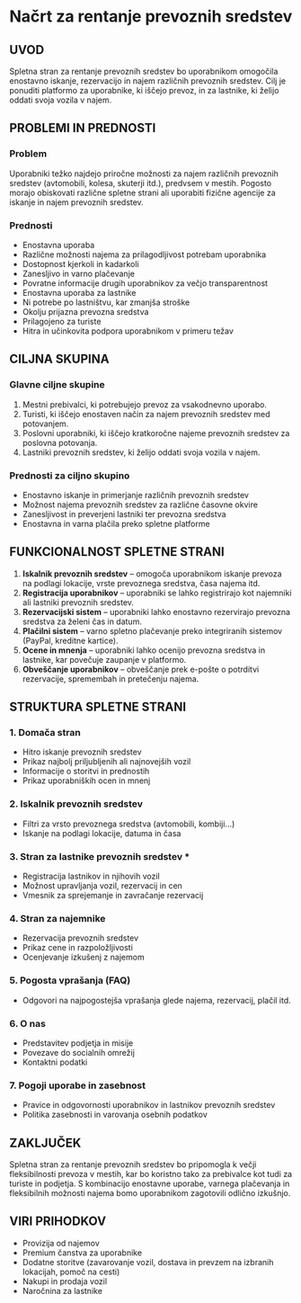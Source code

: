 # Načrt za rentanje prevoznih sredstev

## UVOD
Spletna stran za rentanje prevoznih sredstev bo uporabnikom omogočila enostavno iskanje, rezervacijo in najem različnih prevoznih sredstev. Cilj je ponuditi platformo za uporabnike, ki iščejo prevoz, in za lastnike, ki želijo oddati svoja vozila v najem.

## PROBLEMI IN PREDNOSTI
### Problem
Uporabniki težko najdejo priročne možnosti za najem različnih prevoznih sredstev (avtomobili, kolesa, skuterji itd.), predvsem v mestih. Pogosto morajo obiskovati različne spletne strani ali uporabiti fizične agencije za iskanje in najem prevoznih sredstev.

### Prednosti
- Enostavna uporaba
- Različne možnosti najema za prilagodljivost potrebam uporabnika
- Dostopnost kjerkoli in kadarkoli
- Zanesljivo in varno plačevanje
- Povratne informacije drugih uporabnikov za večjo transparentnost
- Enostavna uporaba za lastnike
- Ni potrebe po lastništvu, kar zmanjša stroške
- Okolju prijazna prevozna sredstva
- Prilagojeno za turiste
- Hitra in učinkovita podpora uporabnikom v primeru težav

## CILJNA SKUPINA
### Glavne ciljne skupine
1. Mestni prebivalci, ki potrebujejo prevoz za vsakodnevno uporabo.
2. Turisti, ki iščejo enostaven način za najem prevoznih sredstev med potovanjem.
3. Poslovni uporabniki, ki iščejo kratkoročne najeme prevoznih sredstev za poslovna potovanja.
4. Lastniki prevoznih sredstev, ki želijo oddati svoja vozila v najem.

### Prednosti za ciljno skupino
- Enostavno iskanje in primerjanje različnih prevoznih sredstev
- Možnost najema prevoznih sredstev za različne časovne okvire
- Zanesljivost in preverjeni lastniki ter prevozna sredstva
- Enostavna in varna plačila preko spletne platforme

## FUNKCIONALNOST SPLETNE STRANI
1. **Iskalnik prevoznih sredstev** – omogoča uporabnikom iskanje prevoza na podlagi lokacije, vrste prevoznega sredstva, časa najema itd.
2. **Registracija uporabnikov** – uporabniki se lahko registrirajo kot najemniki ali lastniki prevoznih sredstev.
3. **Rezervacijski sistem** – uporabniki lahko enostavno rezervirajo prevozna sredstva za želeni čas in datum.
4. **Plačilni sistem** – varno spletno plačevanje preko integriranih sistemov (PayPal, kreditne kartice).
5. **Ocene in mnenja** – uporabniki lahko ocenijo prevozna sredstva in lastnike, kar povečuje zaupanje v platformo.
6. **Obveščanje uporabnikov** – obveščanje prek e-pošte o potrditvi rezervacije, spremembah in pretečenju najema.

## STRUKTURA SPLETNE STRANI
### 1. Domača stran
- Hitro iskanje prevoznih sredstev
- Prikaz najbolj priljubljenih ali najnovejših vozil
- Informacije o storitvi in prednostih
- Prikaz uporabniških ocen in mnenj

### 2. Iskalnik prevoznih sredstev
- Filtri za vrsto prevoznega sredstva (avtomobili, kombiji...)
- Iskanje na podlagi lokacije, datuma in časa

### 3. Stran za lastnike prevoznih sredstev *
- Registracija lastnikov in njihovih vozil
- Možnost upravljanja vozil, rezervacij in cen
- Vmesnik za sprejemanje in zavračanje rezervacij

### 4. Stran za najemnike 
- Rezervacija prevoznih sredstev
- Prikaz cene in razpoložljivosti
- Ocenjevanje izkušenj z najemom

### 5. Pogosta vprašanja (FAQ)
- Odgovori na najpogostejša vprašanja glede najema, rezervacij, plačil itd.

### 6. O nas
- Predstavitev podjetja in misije
- Povezave do socialnih omrežij
- Kontaktni podatki

### 7. Pogoji uporabe in zasebnost
- Pravice in odgovornosti uporabnikov in lastnikov prevoznih sredstev
- Politika zasebnosti in varovanja osebnih podatkov

## ZAKLJUČEK
Spletna stran za rentanje prevoznih sredstev bo pripomogla k večji fleksibilnosti prevoza v mestih, kar bo koristno tako za prebivalce kot tudi za turiste in podjetja. S kombinacijo enostavne uporabe, varnega plačevanja in fleksibilnih možnosti najema bomo uporabnikom zagotovili odlično izkušnjo.

## VIRI PRIHODKOV
- Provizija od najemov
- Premium čanstva za uporabnike
- Dodatne storitve (zavarovanje vozil, dostava in prevzem na izbranih lokacijah, pomoč na cesti)
- Nakupi in prodaja vozil
- Naročnina za lastnike

